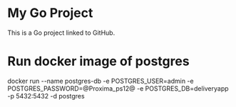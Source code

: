 # My Go Project
This is a Go project linked to GitHub.


# Run docker image of postgres
docker run --name postgres-db -e POSTGRES_USER=admin -e POSTGRES_PASSWORD=@Proxima_ps12@ -e POSTGRES_DB=deliveryapp -p 5432:5432 -d postgres
